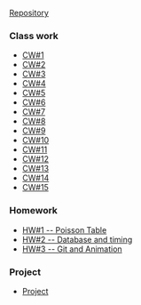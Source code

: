 [Repository](https://github.com/Mertiq/Advanced-Programming)

### Class work

* [CW#1](https://mertiq.github.io/Advanced-Programming/CW01/length_conversion.html)
* [CW#2](https://mertiq.github.io/Advanced-Programming/CW01/Counting.html)
* [CW#3](https://mertiq.github.io/Advanced-Programming/CW02/chap4.html)
* [CW#4](https://mertiq.github.io/Advanced-Programming/CW04/CW4.html)
* [CW#5](https://mertiq.github.io/Advanced-Programming/CW05/CW5.html)
* [CW#6](https://mertiq.github.io/Advanced-Programming/CW06/index.html)
* [CW#7](https://mertiq.github.io/Advanced-Programming/CW07/students.html)
* [CW#8](https://mertiq.github.io/Advanced-Programming/CW08/cv8.html)
* [CW#9](https://mertiq.github.io/Advanced-Programming/CW09/index.html)
* [CW#10](https://mertiq.github.io/Advanced-Programming/CW10/cw10.html)
* [CW#11](https://mertiq.github.io/Advanced-Programming/CW11/Event_listeners.html)
* [CW#12]()
* [CW#13]()
* [CW#14]()
* [CW#15]()

### Homework

* [HW#1 -- Poisson Table](https://mertiq.github.io/Advanced-Programming/HW1/Poisson%20Table.html)
* [HW#2 -- Database and timing](https://mertiq.github.io/Advanced-Programming/HW2/hw2.html)
* [HW#3 -- Git and Animation]() 

### Project

* [Project]()
